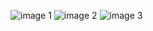 ![image 1](https://git.sr.ht/~hedy/adventofcode/tree/main/item/2021/01/shortcuts-01-part1-1.jpg)
![image 2](https://git.sr.ht/~hedy/adventofcode/tree/main/item/2021/01/shortcuts-01-part1-2.jpg)
![image 3](https://git.sr.ht/~hedy/adventofcode/tree/main/item/2021/01/shortcuts-01-part1-3.jpg)
